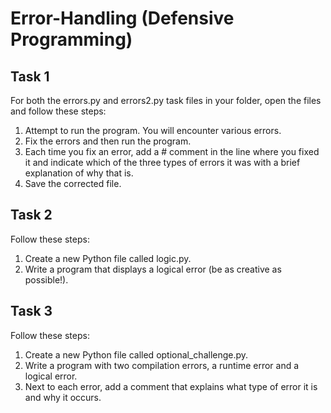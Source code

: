 # Error-Handling (Defensive Programming)

## Task 1
For both the errors.py and errors2.py task files in your folder, open the files and follow these steps:
1. Attempt to run the program. You will encounter various errors.
2. Fix the errors and then run the program.
3. Each time you fix an error, add a # comment in the line where you fixed it and indicate which of the three types of errors it was with a brief explanation of why that is.
4. Save the corrected file.

## Task 2
Follow these steps:
1. Create a new Python file called logic.py.
2. Write a program that displays a logical error (be as creative as possible!).

## Task 3
Follow these steps:
1. Create a new Python file called optional_challenge.py.
2. Write a program with two compilation errors, a runtime error and a logical error.
3. Next to each error, add a comment that explains what type of error it is and why it occurs.